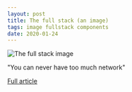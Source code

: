 ```yaml
---
layout: post
title: The full stack (an image)
tags: image fullstack components
date: 2020-01-24
---
```


![The full stack image](https://3ovyg21t17l11k49tk1oma21-wpengine.netdna-ssl.com/wp-content/uploads/2020/01/the-full-stack.jpg)

"You can never have too much network"

[Full article](https://devops.com/the-full-stack/)
